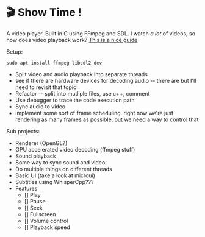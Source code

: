 # 🎬 Show Time !
A video player. Built in C using FFmpeg and SDL.
I watch *a lot* of videos, so how does video playback work?
[This is a nice guide](http://dranger.com/ffmpeg/tutorial01.html)

Setup:
```
sudo apt install ffmpeg libsdl2-dev
```

- Split video and audio playback into separate threads
- see if there are hardware devices for decoding audio -- there are but I'll need to revisit that topic
- Refactor -- split into mutliple files, use c++, comment
- Use debugger to trace the code execution path
- Sync audio to video
- implement some sort of frame scheduling. right now we're just rendering
  as many frames as possible, but we need a way to control that

Sub projects:
- Renderer (OpenGL?)
- GPU accelerated video decoding (ffmpeg stuff)
- Sound playback
- Some way to sync sound and video
- Do multiple things on different threads
- Basic UI (take a look at microui)
- Subtitles using WhisperCpp???
- Features
    - [] Play
    - [] Pause
    - [] Seek
    - [] Fullscreen
    - [] Volume control
    - [] Playback speed
